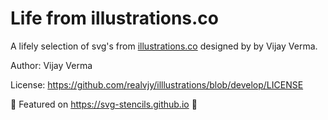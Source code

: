 # Life from illustrations.co

A lifely selection of svg's from [illustrations.co](https://illlustrations.co/) designed by by Vijay Verma.

Author: Vijay Verma

License: https://github.com/realvjy/illlustrations/blob/develop/LICENSE

🌻 Featured on https://svg-stencils.github.io 🌻
